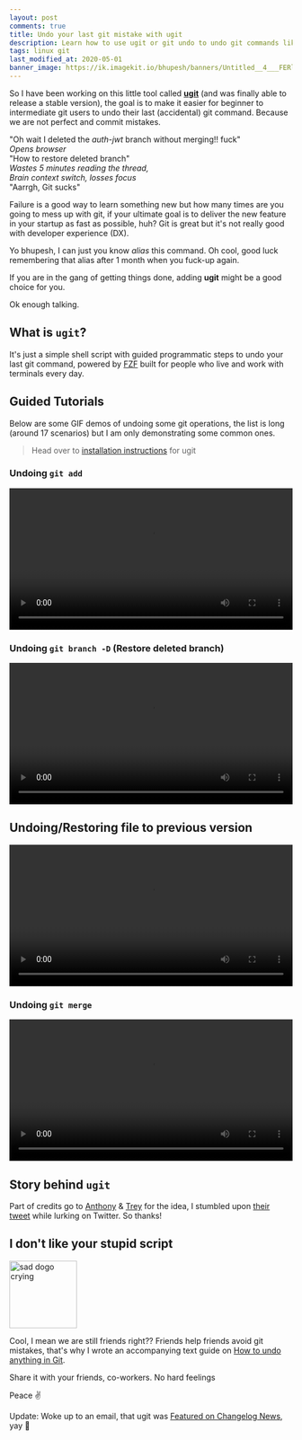 ```yaml
---
layout: post
comments: true
title: Undo your last git mistake with ugit
description: Learn how to use ugit or git undo to undo git commands like git commit, git push, git merge among many more. ugit helps you fix your last git fuck-up without any hassle
tags: linux git
last_modified_at: 2020-05-01
banner_image: https://ik.imagekit.io/bhupesh/banners/Untitled__4___FERl1OiR.png
---
```



So I have been working on this little tool called [**ugit**](https://github.com/Bhupesh-V/ugit) (and was finally able to release a stable version), the goal is to make it easier for beginner to intermediate git users to undo their last (accidental) git command.
Because we are not perfect and commit mistakes.

"Oh wait I deleted the _auth-jwt_ branch without merging!! fuck" <br>
_Opens browser_<br>
"How to restore deleted branch"<br>
_Wastes 5 minutes reading the thread,_<br>
_Brain context switch, losses focus_<br>
"Aarrgh, Git sucks"

Failure is a good way to learn something new but how many times are you going to mess up with git, if your ultimate goal is to deliver the new feature in your startup as fast as possible, huh?
Git is great but it's not really good with developer experience (DX).

Yo bhupesh, I can just you know _alias_ this command. Oh cool, good luck remembering that alias after 1 month when you fuck-up again.

If you are in the gang of getting things done, adding **ugit** might be a good choice for you.

Ok enough talking.

## What is `ugit`?

It's just a simple shell script with guided programmatic steps to undo your last git command, powered by [FZF]() built for people who live and work with terminals every day.


## Guided Tutorials

Below are some GIF demos of undoing some git operations, the list is long (around 17 scenarios) but I am only demonstrating some common ones.

> Head over to [installation instructions](https://github.com/Bhupesh-V/ugit#installation) for ugit

### Undoing `git add`

<video width="100%" controls>
  <source src="https://drive.google.com/uc?export=view&id=1YSHnAp2gDho-a-U7IhXcyo069JuoxMeP" type="video/mp4">
</video>

### Undoing `git branch -D` (Restore deleted branch)

<video width="100%" controls>
  <source src="https://drive.google.com/uc?export=view&id=1JJ1j3A3SFWlUpusSzrhKZv7espkpcDrk" type="video/mp4">
</video>

## Undoing/Restoring file to previous version

<video width="100%" controls>
  <source src="https://drive.google.com/uc?export=view&id=1BrUdWc9EbPtuUHZfNIyfLT0NSBu802RR" type="video/mp4">
</video>

### Undoing `git merge`

<video width="100%" controls>
  <source src="https://drive.google.com/uc?export=view&id=1zZYGyI0DnvmZ2NYl6GdlpE-u1fdzo3T2" type="video/mp4">
</video>


## Story behind `ugit`

Part of credits go to [Anthony](https://twitter.com/anthonypjshaw) & [Trey](https://twitter.com/treyhunner) for the idea, I stumbled upon [their tweet](https://twitter.com/anthonypjshaw/status/1377162020554874886?s=20) while lurking on Twitter.
So thanks!

## I don't like your stupid script

<img alt="sad dogo crying" height="120px" src="https://ik.imagekit.io/bhupesh/blog_content_pics/sed-doggo_e7RD-mM7L.webp">

Cool, I mean we are still friends right??
Friends help friends avoid git mistakes, that's why I wrote an accompanying text guide on [How to undo anything in Git](https://bhupesh.gitbook.io/notes/git/how-to-undo-anything-in-git).

Share it with your friends, co-workers. No hard feelings

Peace ✌️

Update: Woke up to an email, that ugit was [Featured on Changelog News](https://changelog.com/news/ugit-helps-you-undo-your-last-git-command-with-grace-8X6L#discussion), yay 🎉️

